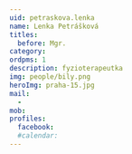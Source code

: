 ```yaml
---
uid: petraskova.lenka
name: Lenka Petrášková
titles:
  before: Mgr.
category:
ordpms: 1
description: fyzioterapeutka
img: people/bily.png
heroImg: praha-15.jpg
mail:
  - 
mob:
profiles:
  facebook:
  #calendar: 
---
```

